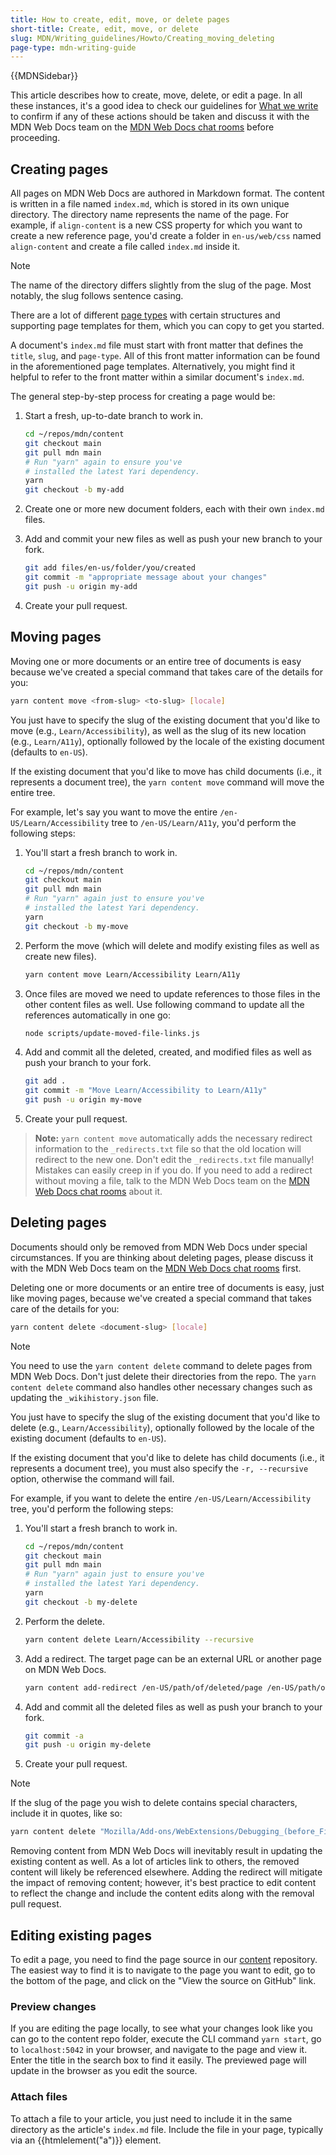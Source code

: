 ```yaml
---
title: How to create, edit, move, or delete pages
short-title: Create, edit, move, or delete
slug: MDN/Writing_guidelines/Howto/Creating_moving_deleting
page-type: mdn-writing-guide
---
```


{{MDNSidebar}}

This article describes how to create, move, delete, or edit a page. In all these instances, it's a good idea to check our guidelines for [What we write](/en-US/docs/MDN/Writing_guidelines/What_we_write) to confirm if any of these actions should be taken and discuss it with the MDN Web Docs team on the [MDN Web Docs chat rooms](/en-US/docs/MDN/Community/Communication_channels#chat_rooms) before proceeding.

## Creating pages

All pages on MDN Web Docs are authored in Markdown format. The content is written in a file named `index.md`, which is stored in its own unique directory. The directory name represents the name of the page. For example, if `align-content` is a new CSS property for which you want to create a new reference page, you'd create a folder in `en-us/web/css` named `align-content` and create a file called `index.md` inside it.

> [!NOTE]
> The name of the directory differs slightly from the slug of the page. Most notably, the slug follows sentence casing.

There are a lot of different [page types](/en-US/docs/MDN/Writing_guidelines/Page_structures/Page_types) with certain structures and supporting page templates for them, which you can copy to get you started.

A document's `index.md` file must start with front matter that defines the `title`, `slug`, and `page-type`. All of this front matter information can be found in the aforementioned page templates. Alternatively, you might find it helpful to refer to the front matter within a similar document's `index.md`.

The general step-by-step process for creating a page would be:

1. Start a fresh, up-to-date branch to work in.

   ```bash
   cd ~/repos/mdn/content
   git checkout main
   git pull mdn main
   # Run "yarn" again to ensure you've
   # installed the latest Yari dependency.
   yarn
   git checkout -b my-add
   ```

2. Create one or more new document folders, each with their own `index.md` files.

3. Add and commit your new files as well as push your new branch to your fork.

   ```bash
   git add files/en-us/folder/you/created
   git commit -m "appropriate message about your changes"
   git push -u origin my-add
   ```

4. Create your pull request.

## Moving pages

Moving one or more documents or an entire tree of documents is easy
because we've created a special command that takes care of the details for you:

```bash
yarn content move <from-slug> <to-slug> [locale]
```

You just have to specify the slug of the existing document that you'd like
to move (e.g., `Learn/Accessibility`), as well as the slug of its new
location (e.g., `Learn/A11y`), optionally followed by the locale of the
existing document (defaults to `en-US`).

If the existing document that you'd like to move has child documents (i.e.,
it represents a document tree), the `yarn content move` command will move
the entire tree.

For example, let's say you want to move the entire
`/en-US/Learn/Accessibility` tree to `/en-US/Learn/A11y`, you'd perform the following steps:

1. You'll start a fresh branch to work in.

   ```bash
   cd ~/repos/mdn/content
   git checkout main
   git pull mdn main
   # Run "yarn" again just to ensure you've
   # installed the latest Yari dependency.
   yarn
   git checkout -b my-move
   ```

2. Perform the move (which will delete and modify existing files as well as create new files).

   ```bash
   yarn content move Learn/Accessibility Learn/A11y
   ```

3. Once files are moved we need to update references to those files in the other content files as well. Use following command to update all the references automatically in one go:

   ```bash
   node scripts/update-moved-file-links.js
   ```

4. Add and commit all the deleted, created, and modified files as well as push your branch to your fork.

   ```bash
   git add .
   git commit -m "Move Learn/Accessibility to Learn/A11y"
   git push -u origin my-move
   ```

5. Create your pull request.

> **Note:** `yarn content move` automatically adds the necessary redirect information to the `_redirects.txt` file so that the old location will redirect to the new one. Don't edit the `_redirects.txt` file manually! Mistakes can easily creep in if you do. If you need to add a redirect without moving a file, talk to the MDN Web Docs team on the [MDN Web Docs chat rooms](/en-US/docs/MDN/Community/Communication_channels#chat_rooms) about it.

## Deleting pages

Documents should only be removed from MDN Web Docs under special circumstances. If you are thinking about deleting pages, please discuss it with the MDN Web Docs team on the [MDN Web Docs chat rooms](/en-US/docs/MDN/Community/Communication_channels#chat_rooms) first.

Deleting one or more documents or an entire tree of documents is easy, just like moving pages, because we've created a special command that takes care of the
details for you:

```bash
yarn content delete <document-slug> [locale]
```

> [!NOTE]
> You need to use the `yarn content delete` command to delete pages from MDN Web Docs. Don't just delete their directories from the repo. The `yarn content delete` command also handles other necessary changes such as updating the `_wikihistory.json` file.

You just have to specify the slug of the existing document that you'd like
to delete (e.g., `Learn/Accessibility`), optionally followed by the locale
of the existing document (defaults to `en-US`).

If the existing document that you'd like to delete has child documents (i.e., it represents a
document tree), you must also specify the `-r, --recursive` option, otherwise
the command will fail.

For example, if you want to delete the
entire `/en-US/Learn/Accessibility` tree, you'd perform the following steps:

1. You'll start a fresh branch to work in.

   ```bash
   cd ~/repos/mdn/content
   git checkout main
   git pull mdn main
   # Run "yarn" again just to ensure you've
   # installed the latest Yari dependency.
   yarn
   git checkout -b my-delete
   ```

2. Perform the delete.

   ```bash
   yarn content delete Learn/Accessibility --recursive
   ```

3. Add a redirect. The target page can be an external URL or another page on MDN Web Docs.

   ```bash
   yarn content add-redirect /en-US/path/of/deleted/page /en-US/path/of/target/page
   ```

4. Add and commit all the deleted files as well as push your branch to your fork.

   ```bash
   git commit -a
   git push -u origin my-delete
   ```

5. Create your pull request.

> [!NOTE]
> If the slug of the page you wish to delete contains special characters, include it in quotes, like so:
>
> ```bash
> yarn content delete "Mozilla/Add-ons/WebExtensions/Debugging_(before_Firefox_50)"
> ```

Removing content from MDN Web Docs will inevitably result in updating the existing content as well. As a lot of articles link to others, the removed content will likely be referenced elsewhere. Adding the redirect will mitigate the impact of removing content; however, it's best practice to edit content to reflect the change and include the content edits along with the removal pull request.

## Editing existing pages

To edit a page, you need to find the page source in our [content](https://github.com/mdn/content) repository. The easiest way to find it is to navigate to the page you want to edit, go to the bottom of the page, and click on the "View the source on GitHub" link.

### Preview changes

If you are editing the page locally, to see what your changes look like you can go to the content repo folder, execute the CLI command `yarn start`, go to `localhost:5042` in your browser, and navigate to the page and view it. Enter the title in the search box to find it easily. The previewed page will update in the browser as you edit the source.

### Attach files

To attach a file to your article, you just need to include it in the same directory as the article's `index.md` file. Include the file in your page, typically via an {{htmlelement("a")}} element.
